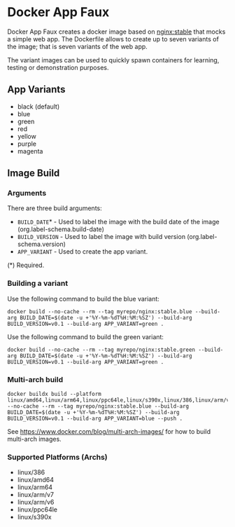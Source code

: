 # Docker App Faux
Docker App Faux creates a docker image based on [nginx:stable](https://hub.docker.com/_/nginx) that mocks a simple web app. The Dockerfile allows to create up to seven variants of the image; that is seven variants of the web app.

The variant images can be used to quickly spawn containers for learning, testing or demonstration purposes.

## App Variants
* black (default)
* blue
* green
* red
* yellow
* purple
* magenta

## Image Build

### Arguments
There are three build arguments:

* `BUILD_DATE`* - Used to label the image with the build date of the image (org.label-schema.build-date)
* `BUILD_VERSION` - Used to label the image with build version (org.label-schema.version)
* `APP_VARIANT` - Used to create the app variant.

(*) Required.

### Building a variant
Use the following command to build the blue variant:
```Shell
docker build --no-cache --rm --tag myrepo/nginx:stable.blue --build-arg BUILD_DATE=$(date -u +'%Y-%m-%dT%H:%M:%SZ') --build-arg BUILD_VERSION=v0.1 --build-arg APP_VARIANT=green .
```

Use the following command to build the green variant:
```Shell
docker build --no-cache --rm --tag myrepo/nginx:stable.green --build-arg BUILD_DATE=$(date -u +'%Y-%m-%dT%H:%M:%SZ') --build-arg BUILD_VERSION=v0.1 --build-arg APP_VARIANT=green .
```


### Multi-arch build
```Shell
docker buildx build --platform linux/amd64,linux/arm64,linux/ppc64le,linux/s390x,linux/386,linux/arm/v7,linux/arm/v6 --no-cache --rm --tag myrepo/nginx:stable.blue --build-arg BUILD_DATE=$(date -u +'%Y-%m-%dT%H:%M:%SZ') --build-arg BUILD_VERSION=v0.1 --build-arg APP_VARIANT=blue --push .
```

See https://www.docker.com/blog/multi-arch-images/ for how to build multi-arch images.

### Supported Platforms (Archs)
* linux/386
* linux/amd64
* linux/arm64
* linux/arm/v7
* linux/arm/v6
* linux/ppc64le
* linux/s390x